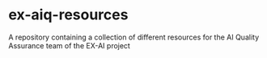 # ex-aiq-resources
A repository containing a collection of different resources for the AI Quality Assurance team of the EX-AI project
